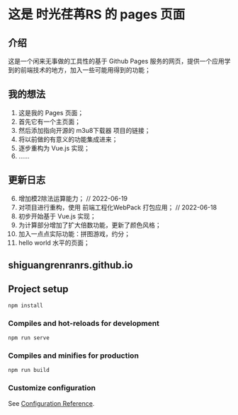 # 这是 时光荏苒RS 的 pages 页面

## 介绍

这是一个闲来无事做的工具性的基于 Github Pages 服务的网页，提供一个应用学到的前端技术的地方，加入一些可能用得到的功能；

## 我的想法
1. 这是我的 Pages 页面；
2. 首先它有一个主页面；
2. 然后添加指向开源的 m3u8下载器 项目的链接；
3. 将以前做的有意义的功能集成进来；
4. 逐步重构为 Vue.js 实现；
5. ……

## 更新日志

6. 增加模2除法运算能力；    // 2022-06-19
5. 对项目进行重构，使用 前端工程化WebPack 打包应用；    // 2022-06-18
4. 初步开始基于 Vue.js 实现；
3. 为计算部分增加了扩大倍数功能，更新了颜色风格；
2. 加入一点点实际功能：拼图游戏，约分；
1. hello world 水平的页面；


## shiguangrenranrs.github.io

## Project setup

```
npm install
```

### Compiles and hot-reloads for development

```
npm run serve
```

### Compiles and minifies for production

```
npm run build
```

### Customize configuration

See [Configuration Reference](https://cli.vuejs.org/config/).




